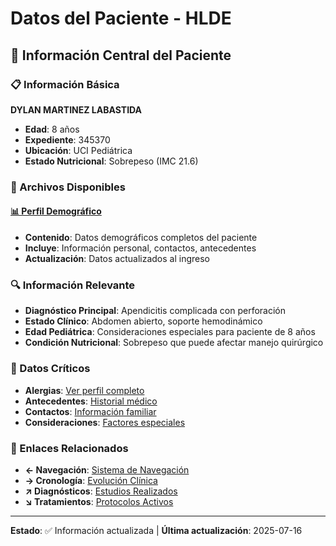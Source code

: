 # Datos del Paciente - HLDE

## 👤 Información Central del Paciente

### 📋 Información Básica
**DYLAN MARTINEZ LABASTIDA**
- **Edad**: 8 años
- **Expediente**: 345370
- **Ubicación**: UCI Pediátrica
- **Estado Nutricional**: Sobrepeso (IMC 21.6)

### 📄 Archivos Disponibles

#### [📊 Perfil Demográfico](perfil-demografico.md)
- **Contenido**: Datos demográficos completos del paciente
- **Incluye**: Información personal, contactos, antecedentes
- **Actualización**: Datos actualizados al ingreso

### 🔍 Información Relevante
- **Diagnóstico Principal**: Apendicitis complicada con perforación
- **Estado Clínico**: Abdomen abierto, soporte hemodinámico
- **Edad Pediátrica**: Consideraciones especiales para paciente de 8 años
- **Condición Nutricional**: Sobrepeso que puede afectar manejo quirúrgico

### 🚨 Datos Críticos
- **Alergias**: [Ver perfil completo](perfil-demografico.md#alergias)
- **Antecedentes**: [Historial médico](perfil-demografico.md#antecedentes)
- **Contactos**: [Información familiar](perfil-demografico.md#contactos)
- **Consideraciones**: [Factores especiales](perfil-demografico.md#consideraciones)

### 🔗 Enlaces Relacionados
- **← Navegación**: [Sistema de Navegación](../00-navegacion-sistema/)
- **→ Cronología**: [Evolución Clínica](../02-cronologia-clinica/)
- **↗ Diagnósticos**: [Estudios Realizados](../03-diagnosticos/)
- **↘ Tratamientos**: [Protocolos Activos](../04-tratamientos/)

---

**Estado**: ✅ Información actualizada | **Última actualización**: 2025-07-16